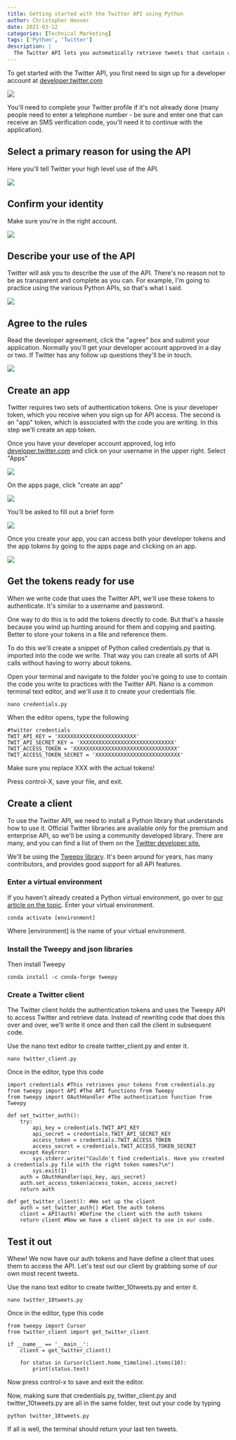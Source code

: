 ```yaml
---
title: Getting started with the Twitter API using Python
author: Christopher Hoover
date: 2021-03-12
categories: [Technical Marketing]
tags: ['Python', 'Twitter']
description: |
  The Twitter API lets you automatically retrieve tweets that contain a particular hashtag.
---
```


To get started with the Twitter API, you first need to sign up for a developer account at [developer.twitter.com](https://developer.twitter.com/en/apply/user.html)

![](twitter_apply1.png)

You'll need to complete your Twitter profile if it's not already done (many people need to enter a telephone number - be sure and enter one that can receive an SMS verification code, you'll need it to continue with the application).

## Select a primary reason for using the API
Here you'll tell Twitter your high level use of the API.

![](twitter_apply_step2.png)

## Confirm your identity
Make sure you're in the right account.

![](twitter_applystep3.png)

## Describe your use of the API
Twitter will ask you to describe the use of the API. There's no reason not to be as transparent and complete as you can. For example, I'm going to practice using the various Python APIs, so that's what I said.

![](twitter_applystep4.png)

## Agree to the rules

Read the developer agreement, click the "agree" box and submit your application. Normally you'll get your developer account approved in a day or two. If Twitter has any follow up questions they'll be in touch.

![](twitter_applystep5.png)

## Create an app

Twitter requires two sets of authentication tokens. One is your developer token, which you receive when you sign up for API access. The second is an "app" token, which is associated with the code you are writing. In this step we'll create an app token.

Once you have your developer account approved, log into [developer.twitter.com](https://developer.twitter.com) and click on your username in the upper right. Select "Apps"

![](twitter_create1.png)

On the apps page, click "create an app"

![](twitter_create2.png)

You'll be asked to fill out a brief form

![](twitter_apply2.png)

Once you create your app, you can access both your developer tokens and the app tokens by going to the apps page and clicking on an app.

 ![](twitter_apply3.png)

## Get the tokens ready for use

When we write code that uses the Twitter API, we'll use these tokens to authenticate. It's similar to a username and password.

One way to do this is to add the tokens directly to code. But that's a hassle because you wind up hunting around for them and copying and pasting. Better to store your tokens in a file and reference them.

To do this we'll create a snippet of Python called credentials.py that is imported into the code we write. That way you can create all sorts of API calls without having to worry about tokens.

Open your terminal and navigate to the folder you're going to use to contain the code you write to practices with the Twitter API. Nano is a common terminal text editor, and we'll use it to create your credentials file.

```
nano credentials.py
```

When the editor opens, type the following

```
#twitter credentials
TWIT_API_KEY = 'XXXXXXXXXXXXXXXXXXXXXXXXX'
TWIT_API_SECRET_KEY = 'XXXXXXXXXXXXXXXXXXXXXXXXXXXXXX'
TWIT_ACCESS_TOKEN = 'XXXXXXXXXXXXXXXXXXXXXXXXXXXXXXXXX'
TWIT_ACCESS_TOKEN_SECRET = 'XXXXXXXXXXXXXXXXXXXXXXXXXXX'

```

Make sure you replace XXX with the actual tokens!

Press control-X, save your file, and exit.

## Create a client

To use the Twitter API, we need to install a Python library that understands how to use it. Official Twitter libraries are available only for the premium and enterprise API, so we'll be using a community developed library. There are many, and you can find a list of them on the [Twitter developer site.](https://developer.twitter.com/en/docs/developer-utilities/twitter-libraries)

We'll be using the [Tweepy library](https://github.com/tweepy/tweepy). It's been around for years, has many contributors, and provides good support for all API features.

### Enter a virtual environment
If you haven't already created a Python virtual environment, go over to [our article on the topic](/blog/virtual-environments-in-anaconda). Enter your virtual environment.

```
conda activate [environment]
```
Where [environment] is the name of your virtual environment.

### Install the Tweepy and json libraries
Then install Tweepy

```
conda install -c conda-forge tweepy
```

### Create a Twitter client

The Twitter client holds the authentication tokens and uses the Tweepy API to access Twitter and retrieve data. Instead of rewriting code that does this over and over, we'll write it once and then call the client in subsequent code.

Use the nano text editor to create twitter_client.py and enter it.

```
nano twitter_client.py
```

Once in the editor, type this code

```
import credentials #This retrieves your tokens from credentials.py
from tweepy import API #The API functions from Tweepy
from tweepy import OAuthHandler #The authentication function from Tweepy

def set_twitter_auth():
    try:
        api_key = credentials.TWIT_API_KEY
        api_secret = credentials.TWIT_API_SECRET_KEY
        access_token = credentials.TWIT_ACCESS_TOKEN
        access_secret = credentials.TWIT_ACCESS_TOKEN_SECRET
    except KeyError:
        sys.stderr.write("Couldn't find credentials. Have you created a credentials.py file with the right token names?\n")
        sys.exit(1)
    auth = OAuthHandler(api_key, api_secret)
    auth.set_access_token(access_token, access_secret)
    return auth

def get_twitter_client(): #We set up the client
    auth = set_twitter_auth() #Get the auth tokens
    client = API(auth) #Define the client with the auth tokens
    return client #Now we have a client object to use in our code.
```

## Test it out

Whew! We now have our auth tokens and have define a client that uses them to access the API. Let's test out our client by grabbing some of our own most recent tweets.

Use the nano text editor to create twitter_10tweets.py and enter it.

```
nano twitter_10tweets.py
```

Once in the editor, type this code

```
from tweepy import Cursor
from twitter_client import get_twitter_client

if __name__ == '__main__':
    client = get_twitter_client()

    for status in Cursor(client.home_timeline).items(10):
        print(status.text)
```

Now press control-x to save and exit the editor.

Now, making sure that credentials.py, twitter_client.py and twitter_10tweets.py are all in the same folder, test out your code by typing

```
python twitter_10tweets.py
```
If all is well, the terminal should return your last ten tweets.
